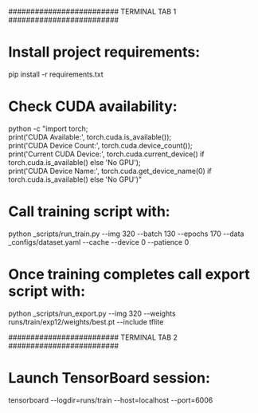 ######################### TERMINAL TAB 1 #########################
# Install project requirements:
pip install -r requirements.txt

# Check CUDA availability:
python -c "import torch; \
print('CUDA Available:', torch.cuda.is_available()); \
print('CUDA Device Count:', torch.cuda.device_count()); \
print('Current CUDA Device:', torch.cuda.current_device() if torch.cuda.is_available() else 'No GPU'); \
print('CUDA Device Name:', torch.cuda.get_device_name(0) if torch.cuda.is_available() else 'No GPU')"

# Call training script with:
python _scripts/run_train.py --img 320 --batch 130 --epochs 170 --data _configs/dataset.yaml --cache --device 0 --patience 0

# Once training completes call export script with:
python _scripts/run_export.py --img 320 --weights runs/train/exp12/weights/best.pt --include tflite


######################### TERMINAL TAB 2 #########################
# Launch TensorBoard session:
tensorboard --logdir=runs/train --host=localhost --port=6006
